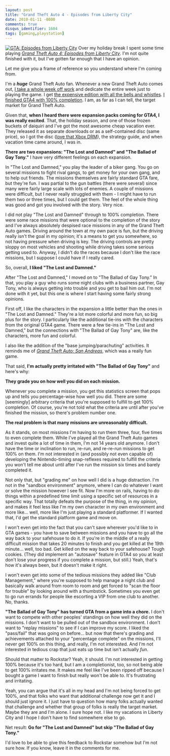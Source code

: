 ```yaml
---
layout: post
title: "Grand Theft Auto 4 - Episodes from Liberty City"
date: 2010-01-11 -0800
comments: true
disqus_identifier: 1604
tags: [gaming,playstation]
---
```

[![GTA: Episodes from Liberty
City](http://ecx.images-amazon.com/images/I/61JvN6p5JsL._SL500_AA200_.jpg "GTA: Episodes from Liberty City")](http://www.amazon.com/gp/product/B002DC8GMM?ie=UTF8&tag=mhsvortex&linkCode=as2&camp=1789&creative=390957&creativeASIN=B002DC8GMM)
Over my holiday break I spent some time playing [*Grand Theft Auto 4:
Episodes from Liberty
City*](http://www.amazon.com/gp/product/B002DC8GMM?ie=UTF8&tag=mhsvortex&linkCode=as2&camp=1789&creative=390957&creativeASIN=B002DC8GMM).
I'm not quite finished with it, but I've gotten far enough that I have
an opinion.

Let me give you a frame of reference so you understand where I'm coming
from.

I'm a ***huge*** Grand Theft Auto fan. Whenever a new Grand Theft Auto
comes out, [I take a whole week off
work](/archive/2008/05/12/a-week-in-liberty-city.aspx) and dedicate the
entire week just to playing the game. I get [the expensive edition with
all the bells and
whistles](/archive/2007/06/19/preordered-grand-theft-auto-iv-special-edition.aspx).
[I finished GTA4 with 100%
completion](/archive/2008/08/27/gta4-100.aspx). I am, as far as I can
tell, the target market for Grand Theft Auto.

Given that, **when I heard there were expansion packs coming for GTA4, I
was really excited**. That, the holiday season, and one of those frozen
buckets of daiquiri and I've got the most awesome cheap vacation ever.
They released it as separate downloads or as a self-contained disc (same
price), so I got the disc ([love that Xbox
DRM](/archive/2008/01/28/status-on-xbox-live-drm-and-dashboard-problems.aspx)),
the strategy guide, and when vacation time came around, I was in.

**There are two expansions: "The Lost and Damned" and "The Ballad of Gay
Tony."** I have very different feelings on each expansion.

In "The Lost and Damned," you play the leader of a biker gang. You go on
several missions to fight rival gangs, to get money for your own gang,
and to help out friends. The missions themselves are fairly standard GTA
fare, but they're fun. I was partial to the gun battles (there were
several) since many were fairly large scale with lots of enemies. A
couple of missions were difficult, but I never really struggled with
them - I might have to run them two or three times, but I could get
them. The feel of the whole thing was good and got you involved with the
story. Very nice.

I did not play "The Lost and Damned" through to 100% completion. There
were some race missions that were optional to the completion of the
story and I've always absolutely despised race missions in any of the
Grand Theft Auto games. Driving around the town at my own pace is fun,
but the driving really isn't the goal in my opinion; it's a means to get
you somewhere, so not having pressure when driving is key. The driving
controls are pretty sloppy on most vehicles and shooting while driving
takes some serious getting used to. Anyway, I didn't do the races
because I don't like the race missions, but I suppose I could have if I
really cared.

So, overall, **I liked "The Lost and Damned."**

After "The Lost and Damned," I moved on to "The Ballad of Gay Tony." In
that, you play a guy who runs some night clubs with a business partner,
Gay Tony, who is always getting into trouble and you get to bail him
out. I'm not done with it yet, but this one is where I start having some
fairly strong opinions.

First off, I like the characters in the expansion a little better than
the ones in "The Lost and Damned." They're a lot more colorful and more
fun, so big plus for the story. I particularly like the additional
tie-ins with the characters from the original GTA4 game. There were a
few tie-ins in "The Lost and Damned," but the connections with "The
Ballad of Gay Tony" are, like the characters, more fun and colorful.

I also like the addition of the "base jumping/parachuting" activities.
It reminds me of [*Grand Theft Auto: San Andreas*](http://www.amazon.com/gp/product/B000EHQDA0?ie=UTF8&tag=mhsvortex&linkCode=as2&camp=1789&creative=390957&creativeASIN=B000EHQDA0), which was a really fun game.

That said, **I'm actually pretty irritated with "The Ballad of Gay
Tony"** and here's why:

**They grade you on how well you did on each mission.**

Whenever you complete a mission, you get this statistics screen that
pops up and tells you percentage-wise how well you did. There are some
[seemingly] arbitrary criteria that you're supposed to fulfill to get
100% completion. Of course, you're not told what the criteria are until
after you've finished the mission, so there's problem number one.

**The real problem is that many missions are unreasonably difficult.**

As it stands, on most missions I'm having to run them three, four, five
times to even complete them. While I've played all the Grand Theft Auto
games and invest quite a lot of time in them, I'm not 14 years old
anymore. I don't have the time or inclination to run, re-run, and
re-re-run missions to get 100% on them. I'm not interested in (and
possibly not even capable of) developing the Nintendo-timing
snap-reflexes required to fulfill the criteria you won't tell me about
until after I've run the mission six times and barely completed it.

Not only that, but "grading me" on how well I did is a huge distraction.
I'm not in the "sandbox environment" anymore, where I can do whatever I
want or solve the mission however I see fit. Now I'm more on rails,
having to do things within a predefined time limit using a specific set
of resources in a specific way. That totally defeats the purpose of the
thing, in my opinion, and makes it feel less like I'm my own character
in my own environment and more like... well, more like I'm just playing
a standard platformer. If I wanted that, I'd get the standard platform
game and move on.

I won't even get into the fact that you can't save wherever you'd like
to in GTA games - you have to save between missions and you have to go
all the way back to your safehouse to do it. If you're in the middle of
a really difficult mission that takes 20 minutes to finish and you get
killed at the 19th minute... well, too bad. Get killed on the way back
to your safehouse? Tough cookies. (They did implement an "autosave"
feature in GTA4 so you at least don't lose your progress if you complete
a mission, but still.) Yeah, that's how it's always been, but it doesn't
make it right.

I won't even get into some of the tedious missions they added like "Club
Management," where you're supposed to help manage a night club and
basically walk around from room to room and get forced to "scan the
floor for trouble" by looking around with a thumbstick. Sometimes you
even get to go run errands for people like escorting a VIP from one club
to another. No, thanks.

**"The Ballad of Gay Tony" has turned GTA from a game into a chore.** I
don't want to compete with other peoples' standings on how well they did
on the missions. I don't want to be pulled out of the sandbox
environment. I don't want to "replay missions" to see if I can improve
my score. I liked the "pass/fail" that was going on before... but now
that there's grading and achievements attached to your "percentage
complete" on the missions, I'll never get 100% on this thing, and
really, I'm not interested. And I'm not interested in tedious crap that
just eats up time but isn't actually *fun*.

Should that matter to Rockstar? Yeah, it should. I'm not interested in
getting 100% because it's too hard, but I am a completionist, too, so
not being able to get 100% irritates me. It makes me feel like I've been
ripped off because I bought a game I want to finish but really won't be
able to. It's frustrating and irritating.

Yeah, you can argue that it's all in my head and I'm not being forced to
get 100%, and that folks who want that additional challenge now get it
and I should just ignore it. I just have to question how many folks
actually wanted that challenge and whether that group of folks is really
the target market. Maybe they are and I'm alone. I sure hope not. I like
my vacations in Liberty City and I hope I don't have to find somewhere
else to go.

Net result: **Go for "The Lost and Damned" but skip "The Ballad of Gay
Tony."**

I'd love to be able to give this feedback to Rockstar somehow but I'm
not sure how. If you know, leave it in the comments for me.
